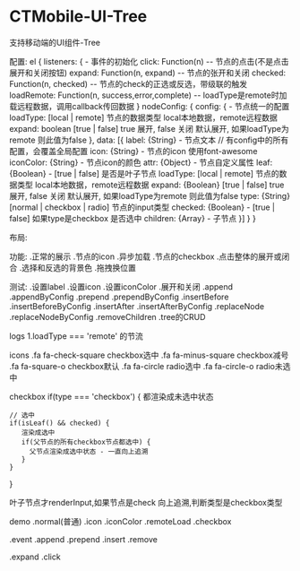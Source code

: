 # CTMobile-UI-Tree
支持移动端的UI组件-Tree










配置:
el
{
  listeners: { - 事件的初始化
    click: Function(n) -- 节点的点击(不是点击展开和关闭按钮)
    expand: Function(n, expand) -- 节点的张开和关闭
    checked: Function(n, checked) -- 节点的check的正选或反选，带级联的触发
    loadRemote: Function(n, success,error,complete) -- loadType是remote时加载远程数据，调用callback传回数据
  } 
  nodeConfig: {
    config: { - 节点统一的配置
      loadType: [local | remote] 节点的数据类型 local本地数据，remote远程数据
      expand: boolean [true | false] true 展开, false 关闭 默认展开, 如果loadType为remote 则此值为false
    },
    data: [{
      label: {String} - 节点文本
      // 有config中的所有配置，会覆盖全局配置
      icon: {String} - 节点的icon 使用font-awesome
      iconColor: {String} - 节点icon的颜色
      attr: {Object} - 节点自定义属性
      leaf: {Boolean} - [true | false] 是否是叶子节点
      loadType: [local | remote] 节点的数据类型 local本地数据，remote远程数据
      expand: {Boolean} [true | false] true 展开, false 关闭 默认展开, 如果loadType为remote 则此值为false
      type: {String} [normal | checkbox | radio] 节点的input类型
      checked: {Boolean} - [true | false] 如果type是checkbox 是否选中
      children: {Array} - 子节点
    }]
  }
}

布局:

<div class="ct-tree">
  <div class="ct-tree-node">
    <div class="ct-tree-item"></div>
    <div class="ct-tree-children"></div>
  </div>
</div>

功能:
 .正常的展示
 .节点的icon
 .异步加载
 .节点的checkbox
 .点击整体的展开或闭合
 .选择和反选的背景色
 .拖拽换位置
 
测试:
 .设置label
 .设置icon
 .设置iconColor
 .展开和关闭
 .append
 .appendByConfig
 .prepend
 .prependByConfig
 .insertBefore
 .insertBeforeByConfig
 .insertAfter
 .insertAfterByConfig
 .replaceNode
 .replaceNodeByConfig
 .removeChildren
 .tree的CRUD 
 
logs
 1.loadType === 'remote' 的节流 
 
icons
 .fa fa-check-square checkbox选中
 .fa fa-minus-square checkbox减号
 .fa fa-square-o checkbox默认
 .fa fa-circle  radio选中
 .fa fa-circle-o radio未选中
 
checkbox
 if(type === 'checkbox') {
    都渲染成未选中状态
    
    // 选中
    if(isLeaf() && checked) {
       渲染成选中
       if(父节点的所有checkbox节点都选中) {
         父节点渲染成选中状态 - 一直向上追溯
       }
    }
 }
   
 
 叶子节点才renderInput,如果节点是check
 向上追溯,判断类型是checkbox类型 
 
demo
  .normal(普通)
  .icon
  .iconColor
  .remoteLoad
  .checkbox
  
  .event
   .append
   .prepend
   .insert
   .remove
   
   .expand
   .click
 